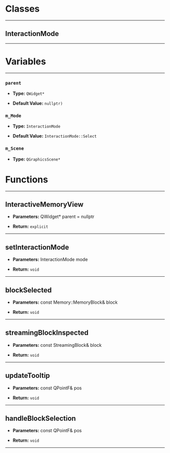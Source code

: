 # Classes
---

## InteractionMode
---




# Variables
---

### `parent`

- **Type:** `QWidget*`

- **Default Value:** `nullptr)`



### `m_Mode`

- **Type:** `InteractionMode`

- **Default Value:** `InteractionMode::Select`



### `m_Scene`

- **Type:** `QGraphicsScene*`




# Functions
---

## InteractiveMemoryView



- **Parameters:** QWidget* parent = nullptr

- **Return:** `explicit`

---

## setInteractionMode



- **Parameters:** InteractionMode mode

- **Return:** `void`

---

## blockSelected



- **Parameters:** const Memory::MemoryBlock& block

- **Return:** `void`

---

## streamingBlockInspected



- **Parameters:** const StreamingBlock& block

- **Return:** `void`

---

## updateTooltip



- **Parameters:** const QPointF& pos

- **Return:** `void`

---

## handleBlockSelection



- **Parameters:** const QPointF& pos

- **Return:** `void`

---
